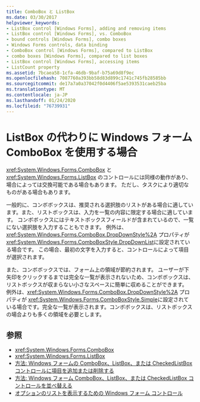 ```yaml
---
title: ComboBox と ListBox
ms.date: 03/30/2017
helpviewer_keywords:
- ListBox control [Windows Forms], adding and removing items
- ListBox control [Windows Forms], vs. ComboBox
- bound controls [Windows Forms], combo boxes
- Windows Forms controls, data binding
- ComboBox control [Windows Forms], compared to ListBox
- combo boxes [Windows Forms], compared to list boxes
- ListBox control [Windows Forms], accessing items
- ListCount property
ms.assetid: 7bcaea58-1cfa-46db-9baf-b75a69d8f9ec
ms.openlocfilehash: 7087760a393bb58d83d899c1741c745fb28585bb
ms.sourcegitcommit: de17a7a0a37042f0d4406f5ae5393531caeb25ba
ms.translationtype: MT
ms.contentlocale: ja-JP
ms.lasthandoff: 01/24/2020
ms.locfileid: "76739931"
---
```

# <a name="when-to-use-a-windows-forms-combobox-instead-of-a-listbox"></a>ListBox の代わりに Windows フォーム ComboBox を使用する場合
<xref:System.Windows.Forms.ComboBox> と <xref:System.Windows.Forms.ListBox> のコントロールには同様の動作があり、場合によっては交換可能である場合もあります。 ただし、タスクにより適切なものがある場合もあります。  
  
 一般的に、コンボボックスは、推奨される選択肢のリストがある場合に適しています。また、リストボックスは、入力を一覧の内容に限定する場合に適しています。 コンボボックスにはテキストボックスフィールドが含まれているので、一覧にない選択肢を入力することもできます。 例外は、<xref:System.Windows.Forms.ComboBox.DropDownStyle%2A> プロパティが <xref:System.Windows.Forms.ComboBoxStyle.DropDownList>に設定されている場合です。 この場合、最初の文字を入力すると、コントロールによって項目が選択されます。  
  
 また、コンボボックスでは、フォーム上の領域が節約されます。 ユーザーが下矢印をクリックするまでは完全な一覧が表示されないため、コンボボックスは、リストボックスが収まらない小さなスペースに簡単に収めることができます。 例外は、<xref:System.Windows.Forms.ComboBox.DropDownStyle%2A> プロパティが <xref:System.Windows.Forms.ComboBoxStyle.Simple>に設定されている場合です。完全な一覧が表示されます。コンボボックスは、リストボックスの場合よりも多くの領域を必要とします。  
  
## <a name="see-also"></a>参照

- <xref:System.Windows.Forms.ComboBox>
- <xref:System.Windows.Forms.ListBox>
- [方法: Windows フォームの ComboBox、ListBox、または CheckedListBox コントロールに項目を追加または削除する](add-and-remove-items-from-a-wf-combobox.md)
- [方法: Windows フォーム ComboBox、ListBox、または CheckedListBox コントロールを並べ替える](sort-the-contents-of-a-wf-combobox-listbox-or-checkedlistbox-control.md)
- [オプションのリストを表示するための Windows フォーム コントロール](windows-forms-controls-used-to-list-options.md)
